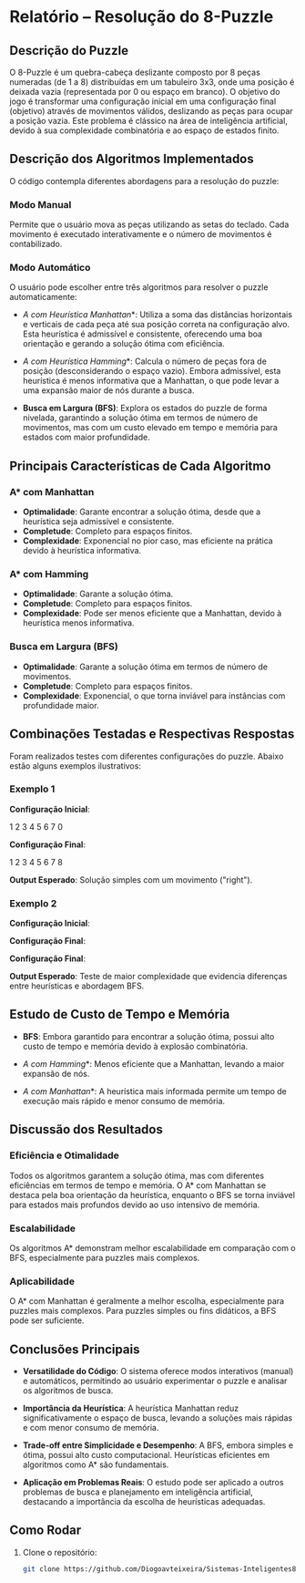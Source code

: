 # Relatório – Resolução do 8-Puzzle

## Descrição do Puzzle

O 8-Puzzle é um quebra-cabeça deslizante composto por 8 peças numeradas (de 1 a 8) distribuídas em um tabuleiro 3x3, onde uma posição é deixada vazia (representada por 0 ou espaço em branco). O objetivo do jogo é transformar uma configuração inicial em uma configuração final (objetivo) através de movimentos válidos, deslizando as peças para ocupar a posição vazia. Este problema é clássico na área de inteligência artificial, devido à sua complexidade combinatória e ao espaço de estados finito.

## Descrição dos Algoritmos Implementados

O código contempla diferentes abordagens para a resolução do puzzle:

### Modo Manual
Permite que o usuário mova as peças utilizando as setas do teclado. Cada movimento é executado interativamente e o número de movimentos é contabilizado.

### Modo Automático
O usuário pode escolher entre três algoritmos para resolver o puzzle automaticamente:

- **A* com Heurística Manhattan**: Utiliza a soma das distâncias horizontais e verticais de cada peça até sua posição correta na configuração alvo. Esta heurística é admissível e consistente, oferecendo uma boa orientação e gerando a solução ótima com eficiência.
  
- **A* com Heurística Hamming**: Calcula o número de peças fora de posição (desconsiderando o espaço vazio). Embora admissível, esta heurística é menos informativa que a Manhattan, o que pode levar a uma expansão maior de nós durante a busca.

- **Busca em Largura (BFS)**: Explora os estados do puzzle de forma nivelada, garantindo a solução ótima em termos de número de movimentos, mas com um custo elevado em tempo e memória para estados com maior profundidade.

## Principais Características de Cada Algoritmo

### A* com Manhattan
- **Optimalidade**: Garante encontrar a solução ótima, desde que a heurística seja admissível e consistente.
- **Completude**: Completo para espaços finitos.
- **Complexidade**: Exponencial no pior caso, mas eficiente na prática devido à heurística informativa.

### A* com Hamming
- **Optimalidade**: Garante a solução ótima.
- **Completude**: Completo para espaços finitos.
- **Complexidade**: Pode ser menos eficiente que a Manhattan, devido à heurística menos informativa.

### Busca em Largura (BFS)
- **Optimalidade**: Garante a solução ótima em termos de número de movimentos.
- **Completude**: Completo para espaços finitos.
- **Complexidade**: Exponencial, o que torna inviável para instâncias com profundidade maior.

## Combinações Testadas e Respectivas Respostas

Foram realizados testes com diferentes configurações do puzzle. Abaixo estão alguns exemplos ilustrativos:

### Exemplo 1
**Configuração Inicial**:

1 2 3 4 5 6 7 0

**Configuração Final**:

1 2 3 4 5 6 7 8

**Output Esperado**: Solução simples com um movimento ("right").

### Exemplo 2
**Configuração Inicial**:


**Configuração Final**:

**Configuração Final**:

**Output Esperado**: Teste de maior complexidade que evidencia diferenças entre heurísticas e abordagem BFS.

## Estudo de Custo de Tempo e Memória

- **BFS**: Embora garantido para encontrar a solução ótima, possui alto custo de tempo e memória devido à explosão combinatória.
  
- **A* com Hamming**: Menos eficiente que a Manhattan, levando a maior expansão de nós.
  
- **A* com Manhattan**: A heurística mais informada permite um tempo de execução mais rápido e menor consumo de memória.

## Discussão dos Resultados

### Eficiência e Otimalidade
Todos os algoritmos garantem a solução ótima, mas com diferentes eficiências em termos de tempo e memória. O A* com Manhattan se destaca pela boa orientação da heurística, enquanto o BFS se torna inviável para estados mais profundos devido ao uso intensivo de memória.

### Escalabilidade
Os algoritmos A* demonstram melhor escalabilidade em comparação com o BFS, especialmente para puzzles mais complexos.

### Aplicabilidade
O A* com Manhattan é geralmente a melhor escolha, especialmente para puzzles mais complexos. Para puzzles simples ou fins didáticos, a BFS pode ser suficiente.

## Conclusões Principais

- **Versatilidade do Código**: O sistema oferece modos interativos (manual) e automáticos, permitindo ao usuário experimentar o puzzle e analisar os algoritmos de busca.
  
- **Importância da Heurística**: A heurística Manhattan reduz significativamente o espaço de busca, levando a soluções mais rápidas e com menor consumo de memória.
  
- **Trade-off entre Simplicidade e Desempenho**: A BFS, embora simples e ótima, possui alto custo computacional. Heurísticas eficientes em algoritmos como A* são fundamentais.

- **Aplicação em Problemas Reais**: O estudo pode ser aplicado a outros problemas de busca e planejamento em inteligência artificial, destacando a importância da escolha de heurísticas adequadas.

## Como Rodar

1. Clone o repositório:
   ```bash
   git clone https://github.com/Diogoavteixeira/Sistemas-Inteligentes8-puzzle.git

